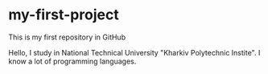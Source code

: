 # my-first-project
This is my first repository in GitHub

Hello, I study in National Technical University "Kharkiv Polytechnic Instite". I know a lot of programming languages.
